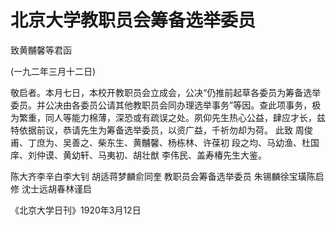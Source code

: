 # 北京大学教职员会筹备选举委员
致黄黼馨等君函

(一九二年三月十二日)

敬启者。本月七日，本校开教职员会立成会，公决“仍推前起草各委员为筹备选举委员。并公决由各委员公请其他教职员会同办理选举事务”等因。查此项事务，极为繁重，同人等能力棉薄，深恐或有疏误之处。夙仰先生热心公益，肆应才长，兹特依据前议，恭请先生为筹备选举委员，以资广益，千祈勿却为荷。
此致
周俊甫、丁庶为、吴善之、柴东生、黄黼馨、杨栋林、许葆初
段之均、马幼渔、杜国庠、刘仲谟、黄幼轩、马夷初、胡壮猷
李伟民、盖寿椿先生大鉴。

陈大齐李辛白李大钊
胡适蒋梦麟俞同奎  教职员会筹备选举委员
朱锡麟徐宝璜陈启修
沈士远胡春林谨启

《北京大学日刊》1920年3月12日

